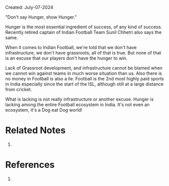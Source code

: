 Created: July-07-2024

"Don't say Hunger, show Hunger."

Hunger is the most essential ingredient of success, of any kind of success. Recently retired captain of Indian Football Team Sunil Chhetri also says the same.

When it comes to Indian Football, we're told that we don't have infrastructure, we don't have grassroots, all of that is true. But none of that is an excuse that our players don't have the hunger to win.

Lack of Grassroot development, and infrastructure cannot be blamed when we cannot win against teams in much worse situation than us. Also there is no money in Football is also a lie. Football is the 2nd most highly paid sports in India especially since the start of the ISL, although still at a large distance from cricket.

What is lacking is not really infrastructure or another excuse. Hunger is lacking among the entire Football ecosystem in India. It's not even an ecosystem, it's a Dog eat Dog world!

# Related Notes

1. 
# References

1. 